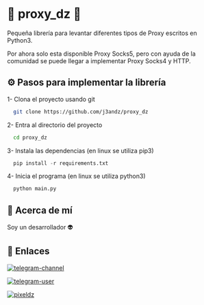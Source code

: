 # 🍕 proxy_dz 🍕


Pequeña librería para levantar diferentes tipos de Proxy escritos en Python3.

Por ahora solo esta disponible Proxy Socks5, pero con ayuda de la comunidad se puede llegar a implementar Proxy Socks4 y HTTP.

## ⚙️ Pasos para implementar la librería

1- Clona el proyecto usando git

```bash
  git clone https://github.com/j3andz/proxy_dz
```

2- Entra al directorio del proyecto

```bash
  cd proxy_dz
```

3- Instala las dependencias  (en linux se utiliza pip3)

```python
  pip install -r requirements.txt
```

4- Inicia el programa  (en linux se utiliza python3)

```python
  python main.py
```

## 🚀 Acerca de mí
Soy un desarrollador 👽


## 🔗 Enlaces
[![telegram-channel](https://img.shields.io/badge/Canal-Telegram-000?style=for-the-badge&logo=telegram&logoColor=white)](https://t.me/j3an_dz)

[![telegram-user](https://img.shields.io/badge/Usuario-Telegram-000?style=for-the-badge&logo=telegram&logoColor=white)](https://t.me/j3andz)

[![pixeldz](https://img.shields.io/badge/PixelDZ-Comunidad-000?style=for-the-badge&logo=telegram&logoColor=white)](https://t.me/PixelDZ)